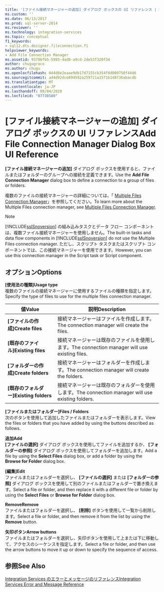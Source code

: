 ```yaml
---
title: '[ファイル接続マネージャーの追加] ダイアログ ボックスの UI リファレンス | Microsoft Docs'
ms.custom: ''
ms.date: 06/13/2017
ms.prod: sql-server-2014
ms.reviewer: ''
ms.technology: integration-services
ms.topic: conceptual
f1_keywords:
- sql12.dts.designer.fileconnection.f1
helpviewer_keywords:
- Add File Connection Manager
ms.assetid: 9370bfb5-5993-4ad8-a9cd-2de53f320f34
author: chugugrace
ms.author: chugu
ms.openlocfilehash: 044d8e2eaae9db17d7155cb354f8d009750f44d6
ms.sourcegitcommit: ad4d92dce894592a259721a1571b1d8736abacdb
ms.translationtype: MT
ms.contentlocale: ja-JP
ms.lasthandoff: 08/04/2020
ms.locfileid: "87738580"
---
```

# <a name="add-file-connection-manager-dialog-box-ui-reference"></a><span data-ttu-id="0f001-102">[ファイル接続マネージャーの追加] ダイアログ ボックスの UI リファレンス</span><span class="sxs-lookup"><span data-stu-id="0f001-102">Add File Connection Manager Dialog Box UI Reference</span></span>
  <span data-ttu-id="0f001-103">**[ファイル接続マネージャーの追加]** ダイアログ ボックスを使用すると、ファイルまたはフォルダーのグループへの接続を定義できます。</span><span class="sxs-lookup"><span data-stu-id="0f001-103">Use the **Add File Connection Manager** dialog box to define a connection to a group of files or folders.</span></span>  
  
 <span data-ttu-id="0f001-104">複数のファイルの接続マネージャーの詳細については、「 [Multiple Files Connection Manager](multiple-files-connection-manager.md)」を参照してください。</span><span class="sxs-lookup"><span data-stu-id="0f001-104">To learn more about the Multiple Files connection manager, see [Multiple Files Connection Manager](multiple-files-connection-manager.md).</span></span>  
  
> [!NOTE]  
>  <span data-ttu-id="0f001-105">[!INCLUDE[ssISnoversion](../../includes/ssisnoversion-md.md)] の組み込みタスクとデータ フロー コンポーネントは、複数ファイル接続マネージャーを使用しません。</span><span class="sxs-lookup"><span data-stu-id="0f001-105">The built-in tasks and data flow components in [!INCLUDE[ssISnoversion](../../includes/ssisnoversion-md.md)] do not use the Multiple Files connection manager.</span></span> <span data-ttu-id="0f001-106">ただし、スクリプト タスクまたはスクリプト コンポーネントでは、この接続マネージャーを使用できます。</span><span class="sxs-lookup"><span data-stu-id="0f001-106">However, you can use this connection manager in the Script task or Script component.</span></span>  
  
## <a name="options"></a><span data-ttu-id="0f001-107">オプション</span><span class="sxs-lookup"><span data-stu-id="0f001-107">Options</span></span>  
 <span data-ttu-id="0f001-108">**[使用法の種類]**</span><span class="sxs-lookup"><span data-stu-id="0f001-108">**Usage type**</span></span>  
 <span data-ttu-id="0f001-109">複数のファイルの接続マネージャーに使用するファイルの種類を指定します。</span><span class="sxs-lookup"><span data-stu-id="0f001-109">Specify the type of files to use for the multiple files connection manager.</span></span>  
  
|<span data-ttu-id="0f001-110">値</span><span class="sxs-lookup"><span data-stu-id="0f001-110">Value</span></span>|<span data-ttu-id="0f001-111">説明</span><span class="sxs-lookup"><span data-stu-id="0f001-111">Description</span></span>|  
|-----------|-----------------|  
|<span data-ttu-id="0f001-112">**[ファイルの作成]**</span><span class="sxs-lookup"><span data-stu-id="0f001-112">**Create files**</span></span>|<span data-ttu-id="0f001-113">接続マネージャーはファイルを作成します。</span><span class="sxs-lookup"><span data-stu-id="0f001-113">The connection manager will create the files.</span></span>|  
|<span data-ttu-id="0f001-114">**[既存のファイル]**</span><span class="sxs-lookup"><span data-stu-id="0f001-114">**Existing files**</span></span>|<span data-ttu-id="0f001-115">接続マネージャーは既存のファイルを使用します。</span><span class="sxs-lookup"><span data-stu-id="0f001-115">The connection manager will use existing files.</span></span>|  
|<span data-ttu-id="0f001-116">**[フォルダーの作成]**</span><span class="sxs-lookup"><span data-stu-id="0f001-116">**Create folders**</span></span>|<span data-ttu-id="0f001-117">接続マネージャーはフォルダーを作成します。</span><span class="sxs-lookup"><span data-stu-id="0f001-117">The connection manager will create the folders.</span></span>|  
|<span data-ttu-id="0f001-118">**[既存のフォルダー]**</span><span class="sxs-lookup"><span data-stu-id="0f001-118">**Existing folders**</span></span>|<span data-ttu-id="0f001-119">接続マネージャーは既存のフォルダーを使用します。</span><span class="sxs-lookup"><span data-stu-id="0f001-119">The connection manager will use existing folders.</span></span>|  
  
 <span data-ttu-id="0f001-120">**[ファイルまたはフォルダー]**</span><span class="sxs-lookup"><span data-stu-id="0f001-120">**Files / Folders**</span></span>  
 <span data-ttu-id="0f001-121">次のボタンを使用して追加したファイルまたはフォルダーを表示します。</span><span class="sxs-lookup"><span data-stu-id="0f001-121">View the files or folders that you have added by using the buttons described as follows.</span></span>  
  
 <span data-ttu-id="0f001-122">**追加**</span><span class="sxs-lookup"><span data-stu-id="0f001-122">**Add**</span></span>  
 <span data-ttu-id="0f001-123">**[ファイルの選択]** ダイアログ ボックスを使用してファイルを追加するか、 **[フォルダーの参照]** ダイアログ ボックスを使用してフォルダーを追加します。</span><span class="sxs-lookup"><span data-stu-id="0f001-123">Add a file by using the **Select Files** dialog box, or add a folder by using the **Browse for Folder** dialog box.</span></span>  
  
 <span data-ttu-id="0f001-124">**[編集]**</span><span class="sxs-lookup"><span data-stu-id="0f001-124">**Edit**</span></span>  
 <span data-ttu-id="0f001-125">ファイルまたはフォルダーを選択し、 **[ファイルの選択]** または **[フォルダーの参照]** ダイアログ ボックスを使用して別のファイルまたはフォルダーで置き換えます。</span><span class="sxs-lookup"><span data-stu-id="0f001-125">Select a file or folder, and then replace it with a different file or folder by using the **Select Files** or **Browse for Folder** dialog box.</span></span>  
  
 <span data-ttu-id="0f001-126">**Remove**</span><span class="sxs-lookup"><span data-stu-id="0f001-126">**Remove**</span></span>  
 <span data-ttu-id="0f001-127">ファイルまたはフォルダーを選択し、 **[削除]** ボタンを使用して一覧から削除します。</span><span class="sxs-lookup"><span data-stu-id="0f001-127">Select a file or folder, and then remove it from the list by using the **Remove** button.</span></span>  
  
 <span data-ttu-id="0f001-128">**矢印ボタン**</span><span class="sxs-lookup"><span data-stu-id="0f001-128">**Arrow buttons**</span></span>  
 <span data-ttu-id="0f001-129">ファイルまたはフォルダーを選択し、矢印ボタンを使用して上または下に移動して、アクセスのシーケンスを指定します。</span><span class="sxs-lookup"><span data-stu-id="0f001-129">Select a file or folder, and then use the arrow buttons to move it up or down to specify the sequence of access.</span></span>  
  
## <a name="see-also"></a><span data-ttu-id="0f001-130">参照</span><span class="sxs-lookup"><span data-stu-id="0f001-130">See Also</span></span>  
 [<span data-ttu-id="0f001-131">Integration Services のエラーとメッセージのリファレンス</span><span class="sxs-lookup"><span data-stu-id="0f001-131">Integration Services Error and Message Reference</span></span>](../integration-services-error-and-message-reference.md)  
  
  
